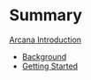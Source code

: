 # Summary

[Arcana Introduction](README.md)
- [Background](./chapter_1.md)
- [Getting Started](./gettingstarted.md)